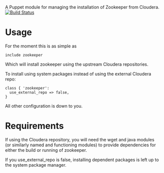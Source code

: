 A Puppet module for managing the installation of Zookeeper from
Cloudera.
[![Build
Status](https://secure.travis-ci.org/garethr/garethr-zookeeper.png)](http://travis-ci.org/garethr/garethr-zookeeper)

# Usage

For the moment this is as simple as

    include zookeeper

Which will install zookeeper using the upstream Cloudera repositories.

To install using system packages instead of using the external Cloudera repo:

    class { 'zookeeper':
      use_external_repo => false,
    }

All other configuration is down to you.

# Requirements

If using the Cloudera repository, you will need the wget and java modules
(or similarly named and functioning modules) to provide dependencies for 
either the build or running of zookeeper. 

If you use_external_repo is false, installing dependent packages is left up
to the system package manager.
